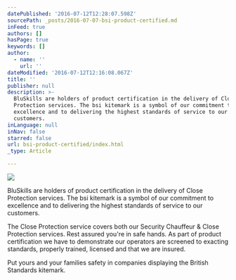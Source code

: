 ```yaml
---
datePublished: '2016-07-12T12:28:07.598Z'
sourcePath: _posts/2016-07-07-bsi-product-certified.md
inFeed: true
authors: []
hasPage: true
keywords: []
author:
  - name: ''
    url: ''
dateModified: '2016-07-12T12:16:08.067Z'
title: ''
publisher: null
description: >-
  BluSkills are holders of product certification in the delivery of Close
  Protection services. The bsi kitemark is a symbol of our commitment to
  excellence and to delivering the highest standards of service to our
  customers.
inLanguage: null
inNav: false
starred: false
url: bsi-product-certified/index.html
_type: Article

---
```

![](https://the-grid-user-content.s3-us-west-2.amazonaws.com/176f0fd4-40f2-4692-aeea-fa972a7cfdf3.jpg)

BluSkills are holders of product certification in the delivery of Close Protection services. The bsi kitemark is a symbol of our commitment to excellence and to delivering the highest standards of service to our customers.

The Close Protection service covers both our Security Chauffeur & Close Protection services. Rest assured you're in safe hands. As part of product certification we have to demonstrate our operators are screened to exacting standards, properly trained, licensed and that we are insured.

Put yours and your families safety in companies displaying the British Standards kitemark.